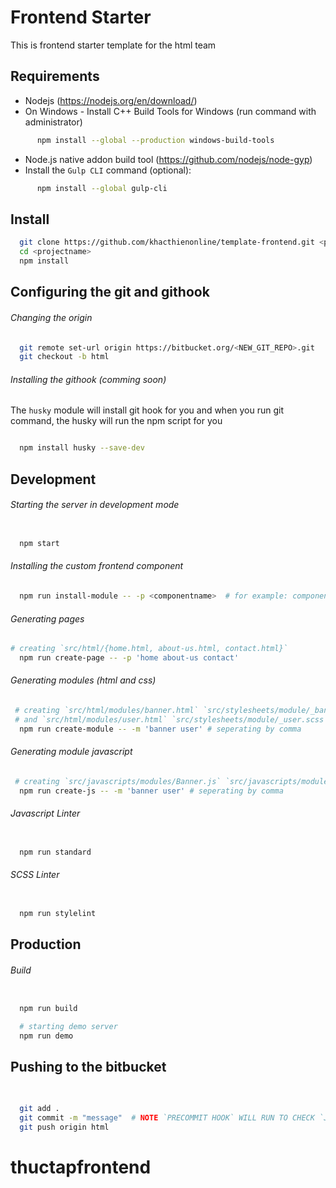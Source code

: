# Frontend Starter
This is frontend starter template for the html team

## Requirements
- Nodejs (https://nodejs.org/en/download/)
- On Windows - Install C++ Build Tools for Windows (run command with administrator)
```sh
      npm install --global --production windows-build-tools
```

- Node.js native addon build tool (https://github.com/nodejs/node-gyp)
- Install the `Gulp CLI` command (optional):
```sh
      npm install --global gulp-cli

```

## Install
```sh
  git clone https://github.com/khacthienonline/template-frontend.git <projectname>
  cd <projectname>
  npm install

```
## Configuring the git and githook
###### Changing the origin
```sh
  git remote set-url origin https://bitbucket.org/<NEW_GIT_REPO>.git
  git checkout -b html
```
###### Installing the githook (comming soon)

The `husky` module will install git hook for you and when you run git command, the husky will run the npm script for you

```sh

  npm install husky --save-dev

```

## Development

###### Starting the server in development mode
```sh

  npm start

```
###### Installing the custom frontend component
```sh
  npm run install-module -- -p <componentname>  # for example: componentname is fc8-footer

```

###### Generating pages

```sh
# creating `src/html/{home.html, about-us.html, contact.html}`
  npm run create-page -- -p 'home about-us contact'

```
###### Generating modules (html and css)

```sh
 # creating `src/html/modules/banner.html` `src/stylesheets/module/_banner.scss`
 # and `src/html/modules/user.html` `src/stylesheets/module/_user.scss`
  npm run create-module -- -m 'banner user' # seperating by comma

```
###### Generating module javascript

```sh
 # creating `src/javascripts/modules/Banner.js` `src/javascripts/modules/User.js`
  npm run create-js -- -m 'banner user' # seperating by comma

```

###### Javascript Linter

```sh

  npm run standard

```
###### SCSS Linter

```sh

  npm run stylelint

```
## Production
###### Build
```sh

  npm run build

  # starting demo server
  npm run demo

```


## Pushing to the bitbucket
######
```sh

  git add .
  git commit -m "message"  # NOTE `PRECOMMIT HOOK` WILL RUN TO CHECK `JS LINT` AND `STYLELINT`
  git push origin html

```
# thuctapfrontend
